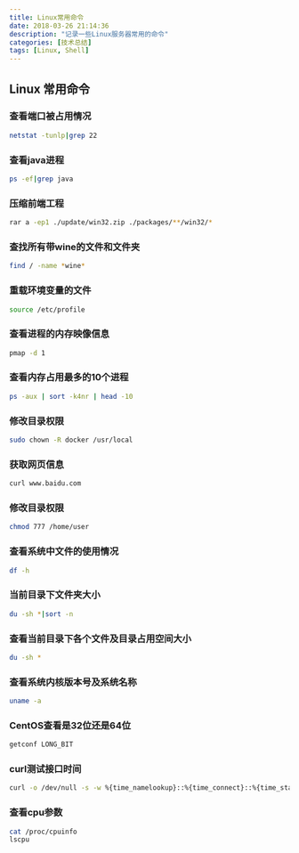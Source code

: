 ```yaml
---
title: Linux常用命令
date: 2018-03-26 21:14:36
description: "记录一些Linux服务器常用的命令"
categories: [技术总结]
tags: [Linux, Shell]
---
```


## Linux 常用命令
### 查看端口被占用情况
```bash
netstat -tunlp|grep 22
```
### 查看java进程
```bash
ps -ef|grep java
```
### 压缩前端工程
```bash
rar a -ep1 ./update/win32.zip ./packages/**/win32/*
```
### 查找所有带wine的文件和文件夹
```bash
find / -name *wine*
```
### 重载环境变量的文件
```bash
source /etc/profile
```
### 查看进程的内存映像信息
```bash
pmap -d 1
```
### 查看内存占用最多的10个进程
```bash
ps -aux | sort -k4nr | head -10
```
### 修改目录权限
```bash
sudo chown -R docker /usr/local
```
### 获取网页信息
```bash
curl www.baidu.com
```
### 修改目录权限
```bash
chmod 777 /home/user
```
### 查看系统中文件的使用情况
```bash
df -h
```
### 当前目录下文件夹大小
```bash
du -sh *|sort -n
```
### 查看当前目录下各个文件及目录占用空间大小
```bash
du -sh *
```
### 查看系统内核版本号及系统名称
```bash
uname -a
```
### CentOS查看是32位还是64位
```bash
getconf LONG_BIT
```
### curl测试接口时间
```bash
curl -o /dev/null -s -w %{time_namelookup}::%{time_connect}::%{time_starttransfer}::%{time_total}::%{speed_download}"\n" http://www.baidu.com
```
### 查看cpu参数
```bash
cat /proc/cpuinfo
lscpu
```